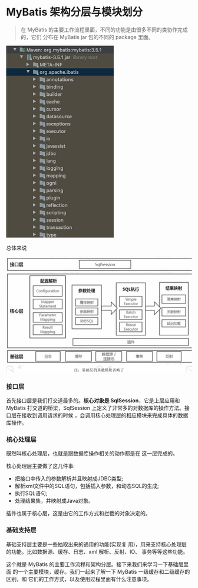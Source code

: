 # MyBatis 架构分层与模块划分

> 在 MyBatis 的主要工作流程里面，不同的功能是由很多不同的类协作完成的，它们 分布在 MyBatis jar 包的不同的 package 里面。

![image-20200628220606627](../../assets/image-20200628220606627.png)

总体来说

<img src="../../assets/image-20200628220720112.png" alt="image-20200628220720112" style="zoom:50%;" />

### 接口层

首先接口层是我们打交道最多的。**核心对象是 SqlSession**，它是上层应用和 MyBatis 打交道的桥梁，SqlSession 上定义了非常多的对数据库的操作方法。接口层在接收到调用请求的时候 ，会调用核心处理层的相应模块来完成具体的数据库操作。

### 核心处理层

既然叫核心处理层，也就是跟数据库操作相关的动作都是在 这一层完成的。

核心处理层主要做了这几件事:

- 把接口中传入的参数解析并且映射成JDBC类型;
- 解析xml文件中的SQL语句，包括插入参数，和动态SQL的生成;
- 执行SQL语句;
- 处理结果集，并映射成Java对象。

插件也属于核心层，这是由它的工作方式和拦截的对象决定的。

### 基础支持层

基础支持层主要是一些抽取出来的通用的功能(实现复 用)，用来支持核心处理层的功能。比如数据源、缓存、日志、xml 解析、反射、IO、 事务等等这些功能。

这个就是 MyBatis 的主要工作流程和架构分层。接下来我们来学习一下基础层里面 的一个主要模块，缓存。我们一起来了解一下 MyBatis 一级缓存和二级缓存的区别，和 它们的工作方式，以及使用过程里面有什么注意事项。